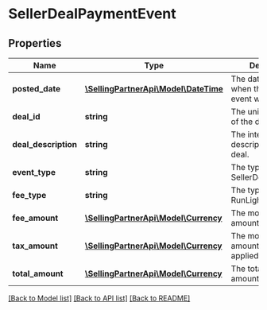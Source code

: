 # SellerDealPaymentEvent

## Properties
Name | Type | Description | Notes
------------ | ------------- | ------------- | -------------
**posted_date** | [**\SellingPartnerApi\Model\\DateTime**](\DateTime.md) | The date and time when the financial event was posted. | [optional] 
**deal_id** | **string** | The unique identifier of the deal. | [optional] 
**deal_description** | **string** | The internal description of the deal. | [optional] 
**event_type** | **string** | The type of event: SellerDealComplete. | [optional] 
**fee_type** | **string** | The type of fee: RunLightningDealFee. | [optional] 
**fee_amount** | [**\SellingPartnerApi\Model\Currency**](Currency.md) | The monetary amount of the fee. | [optional] 
**tax_amount** | [**\SellingPartnerApi\Model\Currency**](Currency.md) | The monetary amount of the tax applied. | [optional] 
**total_amount** | [**\SellingPartnerApi\Model\Currency**](Currency.md) | The total monetary amount paid. | [optional] 

[[Back to Model list]](../README.md#documentation-for-models) [[Back to API list]](../README.md#documentation-for-api-endpoints) [[Back to README]](../README.md)


